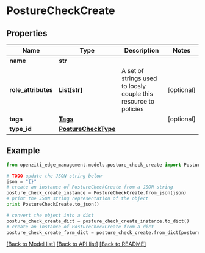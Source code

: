 # PostureCheckCreate


## Properties
Name | Type | Description | Notes
------------ | ------------- | ------------- | -------------
**name** | **str** |  | 
**role_attributes** | **List[str]** | A set of strings used to loosly couple this resource to policies | [optional] 
**tags** | [**Tags**](Tags.md) |  | [optional] 
**type_id** | [**PostureCheckType**](PostureCheckType.md) |  | 

## Example

```python
from openziti_edge_management.models.posture_check_create import PostureCheckCreate

# TODO update the JSON string below
json = "{}"
# create an instance of PostureCheckCreate from a JSON string
posture_check_create_instance = PostureCheckCreate.from_json(json)
# print the JSON string representation of the object
print PostureCheckCreate.to_json()

# convert the object into a dict
posture_check_create_dict = posture_check_create_instance.to_dict()
# create an instance of PostureCheckCreate from a dict
posture_check_create_form_dict = posture_check_create.from_dict(posture_check_create_dict)
```
[[Back to Model list]](../README.md#documentation-for-models) [[Back to API list]](../README.md#documentation-for-api-endpoints) [[Back to README]](../README.md)


